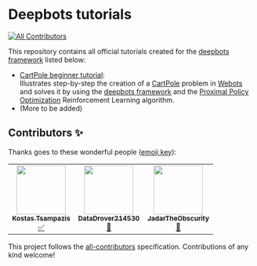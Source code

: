 # Deepbots tutorials
<!-- ALL-CONTRIBUTORS-BADGE:START - Do not remove or modify this section -->
[![All Contributors](https://img.shields.io/badge/all_contributors-3-orange.svg?style=flat-square)](#contributors-)
<!-- ALL-CONTRIBUTORS-BADGE:END -->

This repository contains all official tutorials created for the 
[deepbots framework](https://github.com/aidudezzz/deepbots) listed below:

- [CartPole beginner tutorial](/cartPoleTutorial/README.md):
<br>Illustrates step-by-step the creation of a [CartPole](https://gym.openai.com/envs/CartPole-v0/) problem in 
[Webots](https://cyberbotics.com/) and solves it by using the 
[deepbots framework](https://github.com/aidudezzz/deepbots) and the
[Proximal Policy Optimization](https://openai.com/blog/openai-baselines-ppo/) Reinforcement Learning algorithm.
- (More to be added)
## Contributors ✨

Thanks goes to these wonderful people ([emoji key](https://allcontributors.org/docs/en/emoji-key)):

<!-- ALL-CONTRIBUTORS-LIST:START - Do not remove or modify this section -->
<!-- prettier-ignore-start -->
<!-- markdownlint-disable -->
<table>
  <tr>
    <td align="center"><a href="https://github.com/tsampazk"><img src="https://avatars.githubusercontent.com/u/27914645?v=4?s=100" width="100px;" alt=""/><br /><sub><b>Kostas Tsampazis</b></sub></a><br /><a href="#tutorial-tsampazk" title="Tutorials">✅</a></td>
    <td align="center"><a href="https://github.com/DataDrover214530"><img src="https://avatars.githubusercontent.com/u/29627216?v=4?s=100" width="100px;" alt=""/><br /><sub><b>DataDrover214530</b></sub></a><br /><a href="https://github.com/aidudezzz/deepbots-tutorials/issues?q=author%3ADataDrover214530" title="Bug reports">🐛</a></td>
    <td align="center"><a href="https://github.com/JadarTheObscurity"><img src="https://avatars.githubusercontent.com/u/62043377?v=4?s=100" width="100px;" alt=""/><br /><sub><b>JadarTheObscurity</b></sub></a><br /><a href="#ideas-JadarTheObscurity" title="Ideas, Planning, & Feedback">🤔</a></td>
  </tr>
</table>

<!-- markdownlint-restore -->
<!-- prettier-ignore-end -->

<!-- ALL-CONTRIBUTORS-LIST:END -->

This project follows the [all-contributors](https://github.com/all-contributors/all-contributors) specification. Contributions of any kind welcome!